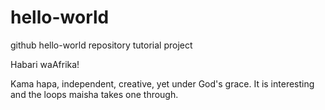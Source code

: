 # hello-world

github hello-world repository tutorial project

Habari waAfrika!

Kama hapa, independent, creative, yet under God's grace. 
It is interesting and the loops maisha takes one through.
